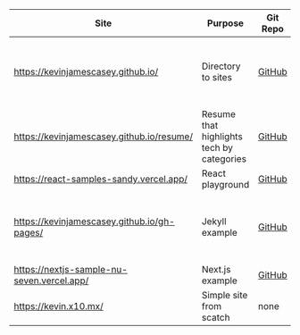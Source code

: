 | Site  |  Purpose | Git Repo | Automation | Hosting | Tech |
| -------- | ------- | ------- | ------- | ------- | ------- | 
|https://kevinjamescasey.github.io/ | Directory to sites | [GitHub](https://github.com/kevinjamescasey/kevinjamescasey.github.io) | GitHub Actions (some non-custom default workflow) | GitHub Pages | Markdown |
|https://kevinjamescasey.github.io/resume/ | Resume that highlights tech by categories | [GitHub](https://github.com/kevinjamescasey/resume/) | GitHub Actions | GitHub Pages | Next.js |
|https://react-samples-sandy.vercel.app/ | React playground | [GitHub](https://github.com/kevinjamescasey/react-samples)| Vercel | Vercel | Next.js |
|https://kevinjamescasey.github.io/gh-pages/ | Jekyll example | [GitHub](https://github.com/kevinjamescasey/gh-pages/tree/jekyll-entry) | GitHub Actions (some non-custom default workflow) | GitHub Pages | Jekyll |
|https://nextjs-sample-nu-seven.vercel.app/ | Next.js example | [GitHub](https://github.com/kevinjamescasey/nextjs-sample) | Vercel | Vercel | Next.js | 
|https://kevin.x10.mx/| Simple site from scatch | none | none | [https://x10hosting.com/](https://x10hosting.com/) | HTML |
